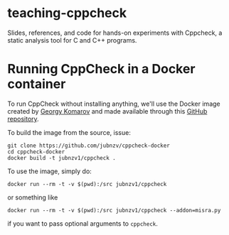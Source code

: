 # teaching-cppcheck
Slides, references, and code for hands-on experiments with Cppcheck, a static analysis tool for C and C++ programs.

# Running CppCheck in a Docker container
To run CppCheck without installing anything, we'll use the Docker image created by [Georgy Komarov](https://github.com/jubnzv) and made available through this [GitHub repository](https://github.com/jubnzv/cppcheck-docker). 

To build the image from the source, issue:

```shell
git clone https://github.com/jubnzv/cppcheck-docker
cd cppcheck-docker
docker build -t jubnzv1/cppcheck .
```

To use the image, simply do:

```shell
docker run --rm -t -v $(pwd):/src jubnzv1/cppcheck
```

or something like

```shell
docker run --rm -t -v $(pwd):/src jubnzv1/cppcheck --addon=misra.py
```

if you want to pass optional arguments to `cppcheck`. 
